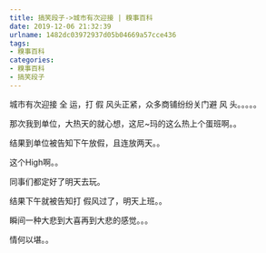 ```yaml
---
title: 搞笑段子->城市有次迎接 | 糗事百科
date: 2019-12-06 21:32:39
urlname: 1482dc03972937d05b04669a57cce436
tags: 
- 糗事百科
categories:
- 糗事百科
- 搞笑段子
---
```

城市有次迎接 全 运，打 假 风头正紧，众多商铺纷纷关门避 风 头。。。。。

那次我到单位，大热天的就心想，这尼~玛的这么热上个蛋班啊。。

结果到单位被告知下午放假，且连放两天。。

这个High啊。。

同事们都定好了明天去玩。

结果下午就被告知打 假风过了，明天上班。。

瞬间一种大悲到大喜再到大悲的感觉。。。

情何以堪。。


